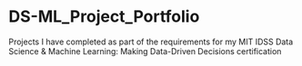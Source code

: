 # DS-ML_Project_Portfolio
Projects I have completed as part of the requirements for my MIT IDSS Data Science &amp; Machine Learning: Making Data-Driven Decisions certification
